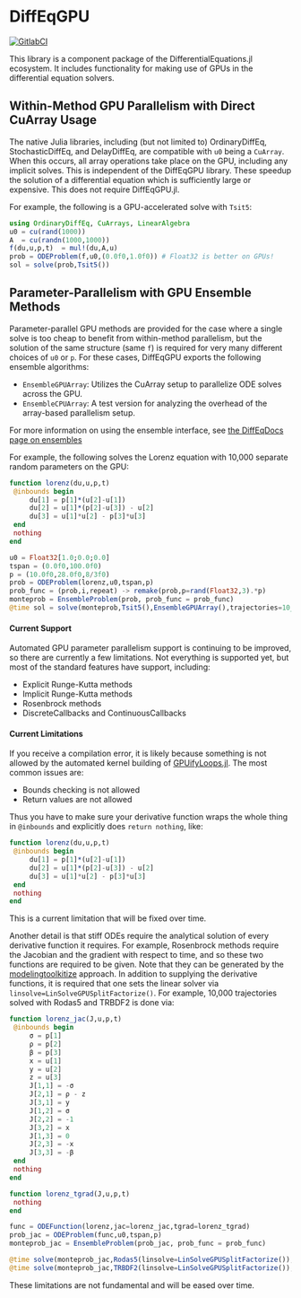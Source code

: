 # DiffEqGPU

[![GitlabCI](https://gitlab.com/juliadiffeq/DiffEqGPU-jl/badges/master/pipeline.svg)](https://gitlab.com/juliadiffeq/DiffEqGPU-jl/pipelines)

This library is a component package of the DifferentialEquations.jl ecosystem. It includes functionality for making
use of GPUs in the differential equation solvers. 

## Within-Method GPU Parallelism with Direct CuArray Usage

The native Julia libraries, including (but not limited to) OrdinaryDiffEq, StochasticDiffEq, and DelayDiffEq, are
compatible with `u0` being a `CuArray`. When this occurs, all array operations take place on the GPU, including
any implicit solves. This is independent of the DiffEqGPU library. These speedup the solution of a differential
equation which is sufficiently large or expensive. This does not require DiffEqGPU.jl.

For example, the following is a GPU-accelerated solve with `Tsit5`:

```julia
using OrdinaryDiffEq, CuArrays, LinearAlgebra
u0 = cu(rand(1000))
A  = cu(randn(1000,1000))
f(du,u,p,t)  = mul!(du,A,u)
prob = ODEProblem(f,u0,(0.0f0,1.0f0)) # Float32 is better on GPUs!
sol = solve(prob,Tsit5())
```

## Parameter-Parallelism with GPU Ensemble Methods

Parameter-parallel GPU methods are provided for the case where a single solve is too cheap to benefit from
within-method parallelism, but the solution of the same structure (same `f`) is required for very many
different choices of `u0` or `p`. For these cases, DiffEqGPU exports the following ensemble algorithms:

- `EnsembleGPUArray`: Utilizes the CuArray setup to parallelize ODE solves across the GPU. 
- `EnsembleCPUArray`: A test version for analyzing the overhead of the array-based parallelism setup.

For more information on using the ensemble interface, see 
[the DiffEqDocs page on ensembles](http://docs.juliadiffeq.org/dev/features/ensemble.html)

For example, the following solves the Lorenz equation with 10,000 separate random parameters on the GPU:

```julia
function lorenz(du,u,p,t)
 @inbounds begin
     du[1] = p[1]*(u[2]-u[1])
     du[2] = u[1]*(p[2]-u[3]) - u[2]
     du[3] = u[1]*u[2] - p[3]*u[3]
 end
 nothing
end

u0 = Float32[1.0;0.0;0.0]
tspan = (0.0f0,100.0f0)
p = (10.0f0,28.0f0,8/3f0)
prob = ODEProblem(lorenz,u0,tspan,p)
prob_func = (prob,i,repeat) -> remake(prob,p=rand(Float32,3).*p)
monteprob = EnsembleProblem(prob, prob_func = prob_func)
@time sol = solve(monteprob,Tsit5(),EnsembleGPUArray(),trajectories=10_000,saveat=1.0f0)
```

#### Current Support

Automated GPU parameter parallelism support is continuing to be improved, so there are currently a few limitations.
Not everything is supported yet, but most of the standard features have support, including:

- Explicit Runge-Kutta methods
- Implicit Runge-Kutta methods
- Rosenbrock methods
- DiscreteCallbacks and ContinuousCallbacks

#### Current Limitations

If you receive a compilation error, it is likely because something is not allowed by the automated
kernel building of [GPUifyLoops.jl](https://github.com/vchuravy/GPUifyLoops.jl). The most common issues are:

- Bounds checking is not allowed
- Return values are not allowed

Thus you have to make sure your derivative function wraps the whole thing in `@inbounds` and explicitly does `return nothing`,
like:

```julia
function lorenz(du,u,p,t)
 @inbounds begin
     du[1] = p[1]*(u[2]-u[1])
     du[2] = u[1]*(p[2]-u[3]) - u[2]
     du[3] = u[1]*u[2] - p[3]*u[3]
 end
 nothing
end
```

This is a current limitation that will be fixed over time. 

Another detail is that stiff ODEs require the analytical solution of every derivative function it requires. For example,
Rosenbrock methods require the Jacobian and the gradient with respect to time, and so these two functions are required to
be given. Note that they can be generated by the 
[modelingtoolkitize](https://docs.juliadiffeq.org/latest/tutorials/advanced_ode_example/#Automatic-Derivation-of-Jacobian-Functions-1) 
approach. In addition to supplying the derivative functions, it is required that one sets the linear solver via
`linsolve=LinSolveGPUSplitFactorize()`. For example, 10,000 trajectories solved with Rodas5 and TRBDF2 is done via:

```julia
function lorenz_jac(J,u,p,t)
 @inbounds begin
     σ = p[1]
     ρ = p[2]
     β = p[3]
     x = u[1]
     y = u[2]
     z = u[3]
     J[1,1] = -σ
     J[2,1] = ρ - z
     J[3,1] = y
     J[1,2] = σ
     J[2,2] = -1
     J[3,2] = x
     J[1,3] = 0
     J[2,3] = -x
     J[3,3] = -β
 end
 nothing
end

function lorenz_tgrad(J,u,p,t)
 nothing
end

func = ODEFunction(lorenz,jac=lorenz_jac,tgrad=lorenz_tgrad)
prob_jac = ODEProblem(func,u0,tspan,p)
monteprob_jac = EnsembleProblem(prob_jac, prob_func = prob_func)

@time solve(monteprob_jac,Rodas5(linsolve=LinSolveGPUSplitFactorize()),EnsembleGPUArray(),dt=0.1,trajectories=10_000,saveat=1.0f0)
@time solve(monteprob_jac,TRBDF2(linsolve=LinSolveGPUSplitFactorize()),EnsembleGPUArray(),dt=0.1,trajectories=10_000,saveat=1.0f0)
```

These limitations are not fundamental and will be eased over time.
